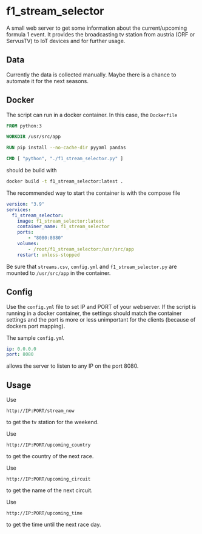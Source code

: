 ﻿# f1_stream_selector
A small web server to get some information about the current/upcoming formula 1  event.
It provides the broadcasting tv station from austria (ORF or ServusTV) to IoT devices and for further usage.

## Data
Currently the data is collected manually. Maybe there is a chance to automate it for the next seasons.
## Docker
The script can run in a docker container.
In this case, the ```Dockerfile```
```Dockerfile
FROM python:3

WORKDIR /usr/src/app

RUN pip install --no-cache-dir pyyaml pandas

CMD [ "python", "./f1_stream_selector.py" ]
```
should be build with
```sh
docker build -t f1_stream_selector:latest .
```
The recommended way to start the container is with the compose file
```yml
version: "3.9"
services:
  f1_stream_selector:
    image: f1_stream_selector:latest
    container_name: f1_stream_selector
    ports:
        - "8080:8080"
    volumes:
        - /root/f1_stream_selector:/usr/src/app
    restart: unless-stopped
```
Be sure that ```streams.csv```, ```config.yml``` and ```f1_stream_selector.py``` are mounted to ```/usr/src/app``` in the container.

## Config
Use the ```config.yml``` file to set IP and PORT of your webserver.
If the script is running in a docker container, the settings should match the container settings and the port is more or less unimportant for the clients (because of dockers port mapping).

The sample ```config.yml```
```yaml
ip: 0.0.0.0
port: 8080
```
allows the server to listen to any IP on the port 8080.

## Usage
Use
```
http://IP:PORT/stream_now
```
to get the tv station for the weekend.

Use
```
http://IP:PORT/upcoming_country
```
to get the country of the next race.

Use
```
http://IP:PORT/upcoming_circuit
```
to get the name of the next circuit.

Use
```
http://IP:PORT/upcoming_time
```
to get the time until the next race day.

